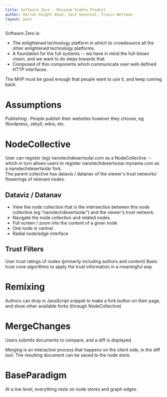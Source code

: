 ```yaml
---
title: Software Zero - Minimum Viable Product
author: Harlan Knight Wood, Jack Senechal, Travis Wellman
layout: post
---
```


Software Zero is:
  * The enlightened technology platform in which to crowdsource all the other enlightened technology platforms.
  * A foundation for the full systems -- we have in mind the full-blown vision, and we want to do steps towards that.
  * Composed of thin components which communicate over well-defined HTTP interfaces.

The MVP must be good enough that people want to use it, and keep coming back. 

Assumptions
===========
Publishing
  : People publish their websites however they choose, eg Wordpress, Jekyll, wikis, etc.

NodeCollective
==============
User can register (eg) nanotechdesertsolar.com as a NodeCollective -- 
which in turn allows users to register nanotechdesertsolar.myname.com as a nanotechdesertsolar fork.  
The parent collective has datavis / datanav of the viewer's trust networks' flowerings of relevant nodes.

Dataviz / Datanav
-----------------
  * View the node collection that is the intersection between this node collective (eg “nanotechdesertsolar”) and the viewer's trust network. 
  * Navigate the node collection and related nodes.
  * Full screen / zoom into the content of a given node
  * One node is central.  
  * Radial node/edge interface

Trust Filters
-------------
User trust ratings of nodes (primarily including authors and content)
Basic trust cone algorithms to apply the trust information in a meaningful way

Remixing
========
Authors can drop in JavaScript snippet to make a fork button on their page, and show other available forks (through NodeCollective)

MergeChanges
============
Users submits documents to compare, and a diff is displayed.

Merging is an interactive process that happens on the client side, in the diff tool. The resulting document can be saved to the node store.

BaseParadigm
============
At a low level, everything rests on node stores and graph edges.

